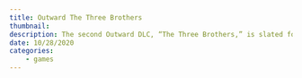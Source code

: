 ```yaml
---
title: Outward The Three Brothers
thumbnail: 
description: The second Outward DLC, “The Three Brothers,” is slated for a December release this year. 
date: 10/28/2020
categories:
    - games
---
```

